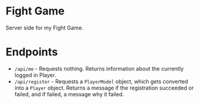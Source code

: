 # Fight Game

Server side for my Fight Game.

# Endpoints

- `/api/me` - Requests nothing. Returns information about the currently logged in Player.
- `/api/register` - Requests a `PlayerModel` object, which gets converted into a `Player` object.
Returns a message if the registration succeeded or failed, and if failed, a message why it failed.